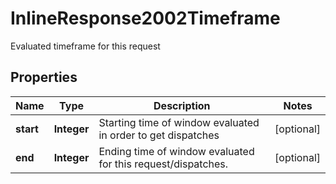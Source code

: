 

# InlineResponse2002Timeframe

Evaluated timeframe for this request

## Properties

Name | Type | Description | Notes
------------ | ------------- | ------------- | -------------
**start** | **Integer** | Starting time of window evaluated in order to get dispatches |  [optional]
**end** | **Integer** | Ending time of window evaluated for this request/dispatches. |  [optional]



